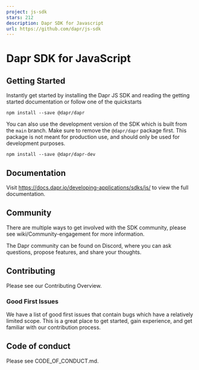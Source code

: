 ```yaml
---
project: js-sdk
stars: 212
description: Dapr SDK for Javascript
url: https://github.com/dapr/js-sdk
---
```


Dapr SDK for JavaScript
=======================

Getting Started
---------------

Instantly get started by installing the Dapr JS SDK and reading the getting started documentation or follow one of the quickstarts

```
npm install --save @dapr/dapr
```

You can also use the development version of the SDK which is built from the `main` branch. Make sure to remove the `@dapr/dapr` package first. This package is not meant for production use, and should only be used for development purposes.

```
npm install --save @dapr/dapr-dev
```

Documentation
-------------

Visit https://docs.dapr.io/developing-applications/sdks/js/ to view the full documentation.

Community
---------

There are multiple ways to get involved with the SDK community, please see wiki/Community-engagement for more information.

The Dapr community can be found on Discord, where you can ask questions, propose features, and share your thoughts.

Contributing
------------

Please see our Contributing Overview.

### Good First Issues

We have a list of good first issues that contain bugs which have a relatively limited scope. This is a great place to get started, gain experience, and get familiar with our contribution process.

Code of conduct
---------------

Please see CODE\_OF\_CONDUCT.md.
